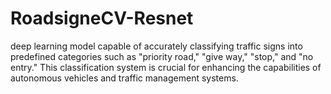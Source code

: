# RoadsigneCV-Resnet
 deep learning model capable of accurately classifying traffic signs into predefined categories such as "priority road," "give way," "stop," and "no entry." This classification system is crucial for enhancing the capabilities of autonomous vehicles and traffic management systems.
